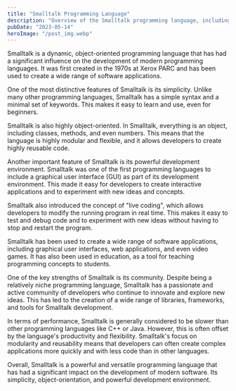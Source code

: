 ```yaml
---
title: "Smalltalk Programming Language"
description: "Overview of the Smalltalk programming language, including its history, features, and advantages, and how it has inspired and influenced modern programming practices..."
pubDate: "2023-05-14"
heroImage: "/post_img.webp"
---
```

Smalltalk is a dynamic, object-oriented programming language that has had a significant influence on the development of modern programming languages. It was first created in the 1970s at Xerox PARC and has been used to create a wide range of software applications.

One of the most distinctive features of Smalltalk is its simplicity. Unlike many other programming languages, Smalltalk has a simple syntax and a minimal set of keywords. This makes it easy to learn and use, even for beginners.

Smalltalk is also highly object-oriented. In Smalltalk, everything is an object, including classes, methods, and even numbers. This means that the language is highly modular and flexible, and it allows developers to create highly reusable code.

Another important feature of Smalltalk is its powerful development environment. Smalltalk was one of the first programming languages to include a graphical user interface (GUI) as part of its development environment. This made it easy for developers to create interactive applications and to experiment with new ideas and concepts.

Smalltalk also introduced the concept of "live coding", which allows developers to modify the running program in real time. This makes it easy to test and debug code and to experiment with new ideas without having to stop and restart the program.

Smalltalk has been used to create a wide range of software applications, including graphical user interfaces, web applications, and even video games. It has also been used in education, as a tool for teaching programming concepts to students.

One of the key strengths of Smalltalk is its community. Despite being a relatively niche programming language, Smalltalk has a passionate and active community of developers who continue to innovate and explore new ideas. This has led to the creation of a wide range of libraries, frameworks, and tools for Smalltalk development.

In terms of performance, Smalltalk is generally considered to be slower than other programming languages like C++ or Java. However, this is often offset by the language's productivity and flexibility. Smalltalk's focus on modularity and reusability means that developers can often create complex applications more quickly and with less code than in other languages.

Overall, Smalltalk is a powerful and versatile programming language that has had a significant impact on the development of modern software. Its simplicity, object-orientation, and powerful development environment.